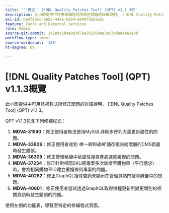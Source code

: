 ```yaml
---
title: '''概述： [!DNL Quality Patches Tool] (QPT) v1.1.3呎'
description: 此小節提供中可用修補程式所修正問題的詳細說明。 [!DNL Quality Patches Tool] (QPT) v1.1.3。
exl-id: ba4f8bcc-6653-44ae-b304-e048f42dae5c
feature: Tools and External Services
role: Admin
source-git-commit: 1d2e0c1b4a8e3d79a362500ee3ec7bde84a6ce0d
workflow-type: tm+mt
source-wordcount: '189'
ht-degree: 0%

---
```


# [!DNL Quality Patches Tool] (QPT) v1.1.3概覽

此小節提供中可用修補程式所修正問題的詳細說明。 [!DNL Quality Patches Tool] (QPT) v1.1.3。

QPT v1.1.3包含下列修補程式：

1. **MDVA-31590**：修正使用者無法使用MySQL非同步佇列大量更新屬性的問題。
1. **MDVA-33606**：修正使用者收到 *唯一限制違規* 儲存指派給階層的CMS頁面時發生錯誤。
1. **MDVA-36309**：修正管理格線中依屬性搜尋產品速度緩慢的問題。
1. **MDVA-37234**：修正針對相同SKU將專案多次新增至購物車（平行請求）時，會為相同購物車ID建立重複條列專案的問題。
1. **MDVA-40262**：修正GraphQL搜尋查詢未顯示在管理員熱門搜尋辭彙中的問題。
1. **MDVA-40601**：修正使用者嘗試透過GraphQL取得排程更新所變更類別的相關資訊時發生錯誤的問題。

使用左側的功能表，導覽至特定的修補程式頁面。
